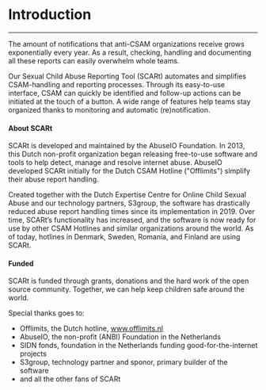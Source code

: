 # Introduction

---

The amount of notifications that anti-CSAM organizations receive grows exponentially 
every year. As a result, checking, handling and documenting all these reports can 
easily overwhelm whole teams.

Our Sexual Child Abuse Reporting Tool (SCARt) automates and simplifies CSAM-handling 
and reporting processes. Through its easy-to-use interface, CSAM can quickly be 
identified and follow-up actions can be initiated at the touch of a button. A wide 
range of features help teams stay organized thanks to monitoring and automatic 
(re)notification.

#### About SCARt

SCARt is developed and maintained by the AbuseIO Foundation. In 2013, this Dutch 
non-profit organization began releasing free-to-use software and tools to help detect, 
manage and resolve internet abuse. AbuseIO developed SCARt initially for the Dutch 
CSAM Hotline ("Offlimits") simplify their abuse report handling. 

Created together with the Dutch Expertise Centre for Online Child Sexual Abuse and 
our technology partners, S3group, the software has drastically reduced abuse report 
handling times since its implementation in 2019. Over time, SCARt’s functionality 
has increased, and the software is now ready for use by other CSAM Hotlines and 
similar organizations around the world. As of today, hotlines in Denmark, Sweden, 
Romania, and Finland are using SCARt.

#### Funded

SCARt is funded through grants, donations and the hard work of the open source 
community. Together, we can help keep children safe around the world. 

Special thanks goes to:

- Offlimits, the Dutch hotline, www.offlimits.nl
- AbuseIO, the non-profit (ANBI) Foundation in the Netherlands
- SIDN fonds, foundation in the Netherlands funding good-for-the-internet projects
- S3group, technology partner and sponor, primary builder of the software 
- and all the other fans of SCARt


